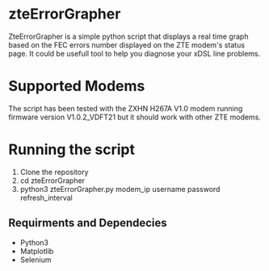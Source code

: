 # zteErrorGrapher

ZteErrorGrapher is a simple python script that displays a real time graph based on the FEC errors number displayed on the ZTE modem's status page. It could be usefull tool to help you diagnose your xDSL line problems.


# Supported Modems

The script has been tested with the ZXHN H267A V1.0 modem running 
firmware version V1.0.2_VDFT21 but it should work with other ZTE modems.

# Running the script

1) Clone the repository
2) cd zteErrorGrapher
3) python3 zteErrorGrapher.py modem_ip username password refresh_interval

## Requirments and Dependecies

 - Python3
 - Matplotlib
 - Selenium
